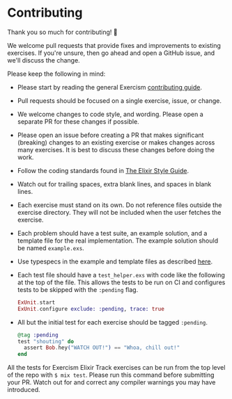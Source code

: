# Contributing

Thank you so much for contributing! :tada:

We welcome pull requests that provide fixes and improvements to existing
exercises. If you're unsure, then go ahead and open a GitHub issue, and we'll
discuss the change.

Please keep the following in mind:

- Please start by reading the general Exercism [contributing guide](https://github.com/exercism/x-api/blob/master/CONTRIBUTING.md#the-exercise-data).

- Pull requests should be focused on a single exercise, issue, or change.

- We welcome changes to code style, and wording. Please open a separate PR for
  these changes if possible.

- Please open an issue before creating a PR that makes significant (breaking)
  changes to an existing exercise or makes changes across many exercises. It is
  best to discuss these changes before doing the work.

- Follow the coding standards found in
  [The Elixir Style Guide](https://github.com/lexmag/elixir-style-guide).

- Watch out for trailing spaces, extra blank lines, and spaces in blank lines.

- Each exercise must stand on its own. Do not reference files outside the
  exercise directory. They will not be included when the user fetches the
  exercise.

- Each problem should have a test suite, an example solution, and a template
  file for the real implementation. The example solution should be named
  `example.exs`.

- Use typespecs in the example and template files as described [here](http://elixir-lang.org/getting-started/typespecs-and-behaviours.html).

- Each test file should have a `test_helper.exs` with code like the following
  at the top of the file. This allows the tests to be run on CI and configures
  tests to be skipped with the `:pending` flag.

    ```elixir
    ExUnit.start
    ExUnit.configure exclude: :pending, trace: true
    ```

- All but the initial test for each exercise should be tagged `:pending`.

    ```elixir
    @tag :pending
    test "shouting" do
      assert Bob.hey("WATCH OUT!") == "Whoa, chill out!"
    end
    ```

All the tests for Exercism Elixir Track exercises can be run from the top level of the repo
with `$ mix test`. Please run this command before submitting your PR. Watch out
for and correct any compiler warnings you may have introduced.
